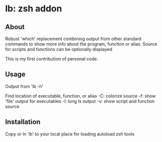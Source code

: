 # lb: zsh addon

## About
Robust 'which' replacement combining output from other
standard commands to show more info about the program, function
or alias.
Source for scripts and functions can be optionally displayed

This is my first contribution of personal code.

## Usage
Output from 'lb -h'

Find location of executable, function, or alias
  -C: colorize source
  -f: show 'file' output for executables
  -l: long ls output
  -v: show script and function source

## Installation
Copy or ln 'lb' to your local place for loading autoload zsh tools
